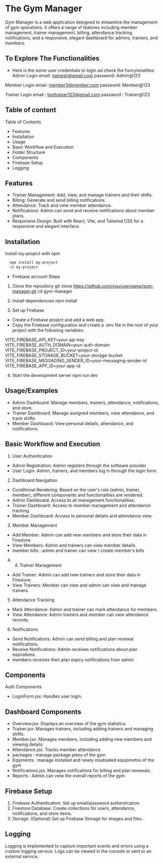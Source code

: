 
# The Gym Manager

Gym Manager is a web application designed to streamline the management of gym operations. It offers a range of features including member management, trainer management, billing, attendance tracking, notifications, and a responsive, elegant dashboard for admins, trainers, and members.

## To Explore The Functionalities

- Here is the some user credentials to login ad check the funcyionalities
Admin Login
email: nainesh@gmail.com
password: Admin@123

Member Login
email: member3@member.com
password: Member@123

Trainer Login
email : testtrainer123@gmail.com
password : Trainer@123






## Table of content

Table of Contents
- Features
- Installation
- Usage
- Basic Workflow and Execution
- Folder Structure
- Components
- Firebase Setup
- Logging

## Features

- Trainer Management: Add, view, and manage trainers and their shifts.
- Billing: Generate and send billing notifications.
- Attendance: Track and view member attendance.
- Notifications: Admin can send and receive notifications about member plans.
- Responsive Design: Built with React, Vite, and Tailwind CSS for a responsive and elegant interface.


## Installation

Install my-project with npm

```bash
  npm install my-project
  cd my-project
```
- Firebase account
Steps

1. Clone the repository
git clone https://github.com/yourusername/gym-manager.git
cd gym-manager

2. Install dependencies
npm install

3. Set up Firebase
- Create a Firebase project and add a web app.
- Copy the Firebase configuration and create a .env file in the root of your project with the following variables:

VITE_FIREBASE_API_KEY=your-api-key
VITE_FIREBASE_AUTH_DOMAIN=your-auth-domain
VITE_FIREBASE_PROJECT_ID=your-project-id
VITE_FIREBASE_STORAGE_BUCKET=your-storage-bucket
VITE_FIREBASE_MESSAGING_SENDER_ID=your-messaging-sender-id
VITE_FIREBASE_APP_ID=your-app-id

4. Start the development server
npm run dev


    
## Usage/Examples

- Admin Dashboard: Manage members, trainers, attendance, notifications, and store.
- Trainer Dashboard: Manage assigned members, view attendance, and track shifts.
- Member Dashboard: View personal details, attendance, and notifications.


## Basic Workflow and Execution
1. User Authentication
- Admin Registration: Admin registers through the software provider
- User Login: Admin, trainers, and members log in through the login form.

2. Dashboard Navigation
- Conditional Rendering: Based on the user's role (admin, trainer, member), different components and functionalities are rendered.
- Admin Dashboard: Access to all management functionalities.
- Trainer Dashboard: Access to member management and attendance tracking.
- Member Dashboard: Access to personal details and attendance view.

3. Member Management
- Add Member: Admin can add new members and store their data in Firestore.
- View Members: Admin and trainers can view member details.
- member bills : admin and trainer can view / create member's bills

4. 4. Trainer Management
- Add Trainer: Admin can add new trainers and store their data in Firestore.
- View Trainers: Member can view and admin can view and manage trainers.

5. Attendance Tracking
- Mark Attendance: Admin and trainer can mark attendance for members.
- View Attendance: Admin  trainers and member can view attendance records.

6. Notifications
- Send Notifications: Admin can send billing and plan renewal notifications.
- Receive Notifications: Admin receives notifications about plan expirations.
- members receives their plan expiry notifications from admin





## Components 

Auth Components
- LoginForm.jsx: Handles user login.


## Dashboard Components

- Overview.jsx: Displays an overview of the gym statistics.
- Trainer.jsx: Manages trainers, including adding trainers and managing shifts.
- Member.jsx: Manages members, including adding new members and viewing details.
- Attendance.jsx: Tracks member attendance.
- packages : manage package plans of the gym 
- Eqipments : manage installed and newly insatsalled equipmetns of the gym 
- Notifications.jsx: Manages notifications for billing and plan renewals.
- Reports : Admin can view the overall reports of the gym
## Firebase Setup

1. Firebase Authentication: Set up email/password authentication.
2. Firestore Database: Create collections for users, attendance, notifications, and store items.
3. Storage: (Optional) Set up Firebase Storage for images and files.
## Logging

Logging is implemented to capture important events and errors using a custom logging service. Logs can be viewed in the console or sent to an external service.
